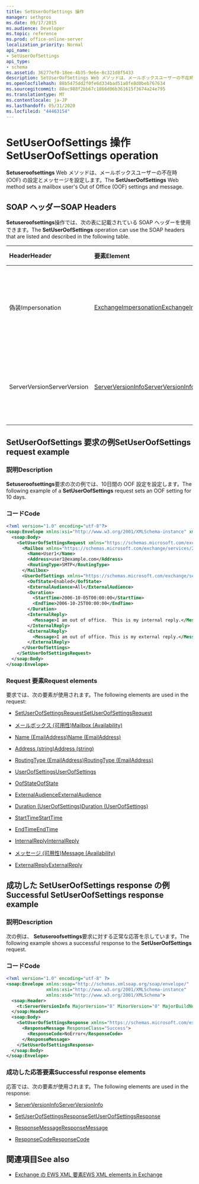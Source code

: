 ```yaml
---
title: SetUserOofSettings 操作
manager: sethgros
ms.date: 09/17/2015
ms.audience: Developer
ms.topic: reference
ms.prod: office-online-server
localization_priority: Normal
api_name:
- SetUserOofSettings
api_type:
- schema
ms.assetid: 36277ef0-18ee-4b35-9e6e-8c321d8f5433
description: SetUserOofSettings Web メソッドは、メールボックスユーザーの不在時 (OOF) の設定とメッセージを設定します。
ms.openlocfilehash: 88b5475dd2f0fe6d334bad51a0fe8d0beb767634
ms.sourcegitcommit: 88ec988f2bb67c1866d06b361615f3674a24e795
ms.translationtype: MT
ms.contentlocale: ja-JP
ms.lasthandoff: 05/31/2020
ms.locfileid: "44463154"
---
```

# <a name="setuseroofsettings-operation"></a><span data-ttu-id="409ae-103">SetUserOofSettings 操作</span><span class="sxs-lookup"><span data-stu-id="409ae-103">SetUserOofSettings operation</span></span>

<span data-ttu-id="409ae-104">**Setuseroofsettings** Web メソッドは、メールボックスユーザーの不在時 (OOF) の設定とメッセージを設定します。</span><span class="sxs-lookup"><span data-stu-id="409ae-104">The **SetUserOofSettings** Web method sets a mailbox user's Out of Office (OOF) settings and message.</span></span> 
  
## <a name="soap-headers"></a><span data-ttu-id="409ae-105">SOAP ヘッダー</span><span class="sxs-lookup"><span data-stu-id="409ae-105">SOAP Headers</span></span>

<span data-ttu-id="409ae-106">**Setuseroofsettings**操作では、次の表に記載されている SOAP ヘッダーを使用できます。</span><span class="sxs-lookup"><span data-stu-id="409ae-106">The **SetUserOofSettings** operation can use the SOAP headers that are listed and described in the following table.</span></span> 
  
|<span data-ttu-id="409ae-107">**Header**</span><span class="sxs-lookup"><span data-stu-id="409ae-107">**Header**</span></span>|<span data-ttu-id="409ae-108">**要素**</span><span class="sxs-lookup"><span data-stu-id="409ae-108">**Element**</span></span>|<span data-ttu-id="409ae-109">**説明**</span><span class="sxs-lookup"><span data-stu-id="409ae-109">**Description**</span></span>|
|:-----|:-----|:-----|
|<span data-ttu-id="409ae-110">偽装</span><span class="sxs-lookup"><span data-stu-id="409ae-110">Impersonation</span></span>  <br/> |[<span data-ttu-id="409ae-111">ExchangeImpersonation</span><span class="sxs-lookup"><span data-stu-id="409ae-111">ExchangeImpersonation</span></span>](exchangeimpersonation.md) <br/> |<span data-ttu-id="409ae-112">クライアントアプリケーションが偽装しているユーザーを識別します。</span><span class="sxs-lookup"><span data-stu-id="409ae-112">Identifies the user whom the client application is impersonating.</span></span>  <br/> |
|<span data-ttu-id="409ae-113">ServerVersion</span><span class="sxs-lookup"><span data-stu-id="409ae-113">ServerVersion</span></span>  <br/> |[<span data-ttu-id="409ae-114">ServerVersionInfo</span><span class="sxs-lookup"><span data-stu-id="409ae-114">ServerVersionInfo</span></span>](serverversioninfo.md) <br/> |<span data-ttu-id="409ae-115">要求に応答したサーバーのバージョンを識別します。</span><span class="sxs-lookup"><span data-stu-id="409ae-115">Identifies the version of the server that responded to the request.</span></span>  <br/> |
   
## <a name="setuseroofsettings-request-example"></a><span data-ttu-id="409ae-116">SetUserOofSettings 要求の例</span><span class="sxs-lookup"><span data-stu-id="409ae-116">SetUserOofSettings request example</span></span>

### <a name="description"></a><span data-ttu-id="409ae-117">説明</span><span class="sxs-lookup"><span data-stu-id="409ae-117">Description</span></span>

<span data-ttu-id="409ae-118">**Setuseroofsettings**要求の次の例では、10日間の OOF 設定を設定します。</span><span class="sxs-lookup"><span data-stu-id="409ae-118">The following example of a **SetUserOofSettings** request sets an OOF setting for 10 days.</span></span> 
  
### <a name="code"></a><span data-ttu-id="409ae-119">コード</span><span class="sxs-lookup"><span data-stu-id="409ae-119">Code</span></span>

```XML
<?xml version="1.0" encoding="utf-8"?>
<soap:Envelope xmlns:xsi="http://www.w3.org/2001/XMLSchema-instance" xmlns:xsd="http://www.w3.org/2001/XMLSchema" xmlns:soap="http://schemas.xmlsoap.org/soap/envelope/">
  <soap:Body>
    <SetUserOofSettingsRequest xmlns="https://schemas.microsoft.com/exchange/services/2006/messages">
      <Mailbox xmlns="https://schemas.microsoft.com/exchange/services/2006/types">
        <Name>User1</Name>
        <Address>user1@example.com</Address>
        <RoutingType>SMTP</RoutingType>
      </Mailbox>
      <UserOofSettings xmlns="https://schemas.microsoft.com/exchange/services/2006/types">
        <OofState>Enabled</OofState>
        <ExternalAudience>All</ExternalAudience>
        <Duration>
          <StartTime>2006-10-05T00:00:00</StartTime>
          <EndTime>2006-10-25T00:00:00</EndTime>
        </Duration>
        <InternalReply>
          <Message>I am out of office.  This is my internal reply.</Message>
        </InternalReply>
        <ExternalReply>
          <Message>I am out of office. This is my external reply.</Message>
        </ExternalReply>
      </UserOofSettings>
    </SetUserOofSettingsRequest>
  </soap:Body>
</soap:Envelope>
```

### <a name="request-elements"></a><span data-ttu-id="409ae-120">Request 要素</span><span class="sxs-lookup"><span data-stu-id="409ae-120">Request elements</span></span>

<span data-ttu-id="409ae-121">要求では、次の要素が使用されます。</span><span class="sxs-lookup"><span data-stu-id="409ae-121">The following elements are used in the request:</span></span>
  
- [<span data-ttu-id="409ae-122">SetUserOofSettingsRequest</span><span class="sxs-lookup"><span data-stu-id="409ae-122">SetUserOofSettingsRequest</span></span>](setuseroofsettingsrequest.md)
    
- [<span data-ttu-id="409ae-123">メールボックス (可用性)</span><span class="sxs-lookup"><span data-stu-id="409ae-123">Mailbox (Availability)</span></span>](mailbox-availability.md)
    
- [<span data-ttu-id="409ae-124">Name (EmailAddress)</span><span class="sxs-lookup"><span data-stu-id="409ae-124">Name (EmailAddress)</span></span>](name-emailaddress.md)
    
- [<span data-ttu-id="409ae-125">Address (string)</span><span class="sxs-lookup"><span data-stu-id="409ae-125">Address (string)</span></span>](address-string.md)
    
- [<span data-ttu-id="409ae-126">RoutingType (EmailAddress)</span><span class="sxs-lookup"><span data-stu-id="409ae-126">RoutingType (EmailAddress)</span></span>](routingtype-emailaddress.md)
    
- [<span data-ttu-id="409ae-127">UserOofSettings</span><span class="sxs-lookup"><span data-stu-id="409ae-127">UserOofSettings</span></span>](useroofsettings.md)
    
- [<span data-ttu-id="409ae-128">OofState</span><span class="sxs-lookup"><span data-stu-id="409ae-128">OofState</span></span>](oofstate.md)
    
- [<span data-ttu-id="409ae-129">ExternalAudience</span><span class="sxs-lookup"><span data-stu-id="409ae-129">ExternalAudience</span></span>](externalaudience.md)
    
- [<span data-ttu-id="409ae-130">Duration (UserOofSettings)</span><span class="sxs-lookup"><span data-stu-id="409ae-130">Duration (UserOofSettings)</span></span>](duration-useroofsettings.md)
    
- [<span data-ttu-id="409ae-131">StartTime</span><span class="sxs-lookup"><span data-stu-id="409ae-131">StartTime</span></span>](starttime.md)
    
- [<span data-ttu-id="409ae-132">EndTime</span><span class="sxs-lookup"><span data-stu-id="409ae-132">EndTime</span></span>](endtime.md)
    
- [<span data-ttu-id="409ae-133">InternalReply</span><span class="sxs-lookup"><span data-stu-id="409ae-133">InternalReply</span></span>](internalreply.md)
    
- [<span data-ttu-id="409ae-134">メッセージ (可用性)</span><span class="sxs-lookup"><span data-stu-id="409ae-134">Message (Availability)</span></span>](message-availability.md)
    
- [<span data-ttu-id="409ae-135">ExternalReply</span><span class="sxs-lookup"><span data-stu-id="409ae-135">ExternalReply</span></span>](externalreply.md)
    
## <a name="successful-setuseroofsettings-response-example"></a><span data-ttu-id="409ae-136">成功した SetUserOofSettings response の例</span><span class="sxs-lookup"><span data-stu-id="409ae-136">Successful SetUserOofSettings response example</span></span>

### <a name="description"></a><span data-ttu-id="409ae-137">説明</span><span class="sxs-lookup"><span data-stu-id="409ae-137">Description</span></span>

<span data-ttu-id="409ae-138">次の例は、 **Setuseroofsettings**要求に対する正常な応答を示しています。</span><span class="sxs-lookup"><span data-stu-id="409ae-138">The following example shows a successful response to the **SetUserOofSettings** request.</span></span> 
  
### <a name="code"></a><span data-ttu-id="409ae-139">コード</span><span class="sxs-lookup"><span data-stu-id="409ae-139">Code</span></span>

```XML
<?xml version="1.0" encoding="utf-8" ?> 
<soap:Envelope xmlns:soap="http://schemas.xmlsoap.org/soap/envelope/"
               xmlns:xsi="http://www.w3.org/2001/XMLSchema-instance"
               xmlns:xsd="http://www.w3.org/2001/XMLSchema">
  <soap:Header>
    <t:ServerVersionInfo MajorVersion="8" MinorVersion="0" MajorBuildNumber="685" MinorBuildNumber="8" xmlns:t="https://schemas.microsoft.com/exchange/services/2006/types" /> 
  </soap:Header>
  <soap:Body>
    <SetUserOofSettingsResponse xmlns="https://schemas.microsoft.com/exchange/services/2006/messages">
      <ResponseMessage ResponseClass="Success">
        <ResponseCode>NoError</ResponseCode> 
      </ResponseMessage>
    </SetUserOofSettingsResponse>
  </soap:Body>
</soap:Envelope>
```

### <a name="successful-response-elements"></a><span data-ttu-id="409ae-140">成功した応答要素</span><span class="sxs-lookup"><span data-stu-id="409ae-140">Successful response elements</span></span>

<span data-ttu-id="409ae-141">応答では、次の要素が使用されます。</span><span class="sxs-lookup"><span data-stu-id="409ae-141">The following elements are used in the response:</span></span>
  
- [<span data-ttu-id="409ae-142">ServerVersionInfo</span><span class="sxs-lookup"><span data-stu-id="409ae-142">ServerVersionInfo</span></span>](serverversioninfo.md)
    
- [<span data-ttu-id="409ae-143">SetUserOofSettingsResponse</span><span class="sxs-lookup"><span data-stu-id="409ae-143">SetUserOofSettingsResponse</span></span>](setuseroofsettingsresponse.md)
    
- [<span data-ttu-id="409ae-144">ResponseMessage</span><span class="sxs-lookup"><span data-stu-id="409ae-144">ResponseMessage</span></span>](responsemessage.md)
    
- [<span data-ttu-id="409ae-145">ResponseCode</span><span class="sxs-lookup"><span data-stu-id="409ae-145">ResponseCode</span></span>](responsecode.md)
    
## <a name="see-also"></a><span data-ttu-id="409ae-146">関連項目</span><span class="sxs-lookup"><span data-stu-id="409ae-146">See also</span></span>



- [<span data-ttu-id="409ae-147">Exchange の EWS XML 要素</span><span class="sxs-lookup"><span data-stu-id="409ae-147">EWS XML elements in Exchange</span></span>](ews-xml-elements-in-exchange.md)

